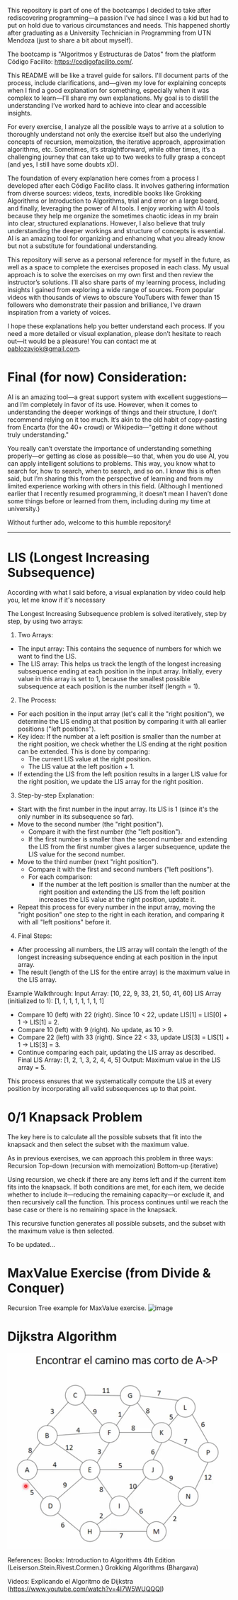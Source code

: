 This repository is part of one of the bootcamps I decided to take after rediscovering programming—a passion I’ve had since I was a kid but had to put on hold due to various circumstances and needs. This happened shortly after graduating as a University Technician in Programming from UTN Mendoza (just to share a bit about myself).

The bootcamp is "Algoritmos y Estructuras de Datos" from the platform Código Facilito: https://codigofacilito.com/.

This README will be like a travel guide for sailors. I'll document parts of the process, include clarifications, and—given my love for explaining concepts when I find a good explanation for something, especially when it was complex to learn—I’ll share my own explanations. My goal is to distill the understanding I’ve worked hard to achieve into clear and accessible insights.

For every exercise, I analyze all the possible ways to arrive at a solution to thoroughly understand not only the exercise itself but also the underlying concepts of recursion, memoization, the iterative approach, approximation algorithms, etc. Sometimes, it’s straightforward, while other times, it’s a challenging journey that can take up to two weeks to fully grasp a concept (and yes, I still have some doubts xD).

The foundation of every explanation here comes from a process I developed after each Código Facilito class. It involves gathering information from diverse sources: videos, texts, incredible books like Grokking Algorithms or Introduction to Algorithms, trial and error on a large board, and finally, leveraging the power of AI tools. I enjoy working with AI tools because they help me organize the sometimes chaotic ideas in my brain into clear, structured explanations. However, I also believe that truly understanding the deeper workings and structure of concepts is essential. AI is an amazing tool for organizing and enhancing what you already know but not a substitute for foundational understanding.

This repository will serve as a personal reference for myself in the future, as well as a space to complete the exercises proposed in each class. My usual approach is to solve the exercises on my own first and then review the instructor’s solutions. I’ll also share parts of my learning process, including insights I gained from exploring a wide range of sources. From popular videos with thousands of views to obscure YouTubers with fewer than 15 followers who demonstrate their passion and brilliance, I’ve drawn inspiration from a variety of voices.

I hope these explanations help you better understand each process. If you need a more detailed or visual explanation, please don’t hesitate to reach out—it would be a pleasure! You can contact me at pablozaviok@gmail.com.

# Final (for now) Consideration:
AI is an amazing tool—a great support system with excellent suggestions—and I’m completely in favor of its use. However, when it comes to understanding the deeper workings of things and their structure, I don’t recommend relying on it too much. It’s akin to the old habit of copy-pasting from Encarta (for the 40+ crowd) or Wikipedia—"getting it done without truly understanding."

You really can’t overstate the importance of understanding something properly—or getting as close as possible—so that, when you do use AI, you can apply intelligent solutions to problems. This way, you know what to search for, how to search, when to search, and so on. I know this is often said, but I’m sharing this from the perspective of learning and from my limited experience working with others in this field. (Although I mentioned earlier that I recently resumed programming, it doesn’t mean I haven’t done some things before or learned from them, including during my time at university.)

Without further ado, welcome to this humble repository!


-----------------------------------------------------



# LIS (Longest Increasing Subsequence)
According with what I said before, a visual explanation by video could help you, let me know if it's necessary

The Longest Increasing Subsequence problem is solved iteratively, step by step, by using two arrays:

1. Two Arrays:

* The input array: This contains the sequence of numbers for which we want to find the LIS.
* The LIS array: This helps us track the length of the longest increasing subsequence ending at each position in the input array. Initially, every value in this array is set to 1, because the smallest possible subsequence at each position is the number itself (length = 1).

2. The Process:

* For each position in the input array (let's call it the "right position"), we determine the LIS ending at that position by comparing it with all earlier positions ("left positions").
* Key idea: If the number at a left position is smaller than the number at the right position, we check whether the LIS ending at the right position can be extended. This is done by comparing:
    - The current LIS value at the right position.
    - The LIS value at the left position + 1.
* If extending the LIS from the left position results in a larger LIS value for the right position, we update the LIS array for the right position.

3. Step-by-step Explanation:

* Start with the first number in the input array. Its LIS is 1 (since it's the only number in its subsequence so far).
* Move to the second number (the "right position").
    - Compare it with the first number (the "left position").
    - If the first number is smaller than the second number and extending the LIS from the first number gives a larger subsequence, update the LIS value for the second number.
* Move to the third number (next "right position").
    - Compare it with the first and second numbers ("left positions").
    - For each comparison:
        + If the number at the left position is smaller than the number at the right position and extending the LIS from the left position increases the LIS value at the right position, update it.
* Repeat this process for every number in the input array, moving the "right position" one step to the right in each iteration, and comparing it with all "left positions" before it.

4. Final Steps:

- After processing all numbers, the LIS array will contain the length of the longest increasing subsequence ending at each position in the input array.
- The result (length of the LIS for the entire array) is the maximum value in the LIS array.


Example Walkthrough:
Input Array: [10, 22, 9, 33, 21, 50, 41, 60]
LIS Array (initialized to 1): [1, 1, 1, 1, 1, 1, 1, 1]

- Compare 10 (left) with 22 (right). Since 10 < 22, update LIS[1] = LIS[0] + 1 → LIS[1] = 2.
- Compare 10 (left) with 9 (right). No update, as 10 > 9.
- Compare 22 (left) with 33 (right). Since 22 < 33, update LIS[3] = LIS[1] + 1 → LIS[3] = 3.
- Continue comparing each pair, updating the LIS array as described.
Final LIS Array: [1, 2, 1, 3, 2, 4, 4, 5]
Output: Maximum value in the LIS array = 5.

This process ensures that we systematically compute the LIS at every position by incorporating all valid subsequences up to that point.





# 0/1 Knapsack Problem
The key here is to calculate all the possible subsets that fit into the knapsack and then select the subset with the maximum value.

As in previous exercises, we can approach this problem in three ways:
Recursion
Top-down (recursion with memoization)
Bottom-up (iterative)

Using recursion, we check if there are any items left and if the current item fits into the knapsack. If both conditions are met, for each item, we decide whether to include it—reducing the remaining capacity—or exclude it, and then recursively call the function. This process continues until we reach the base case or there is no remaining space in the knapsack.

This recursive function generates all possible subsets, and the subset with the maximum value is then selected.

To be updated...

# MaxValue Exercise (from Divide & Conquer)
Recursion Tree example for MaxValue exercise.
![image](https://github.com/user-attachments/assets/061f1c5b-1b75-4c70-8c1e-3a64313501a2)


# Dijkstra Algorithm

![alt text](image.png)



References:
Books:
Introduction to Algorithms 4th Edition (Leiserson.Stein.Rivest.Cormen.)
Grokking Algorithms (Bhargava)

Videos:
Explicando el Algoritmo de Dijkstra (https://www.youtube.com/watch?v=4I7W5WUQQQI)